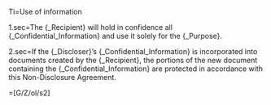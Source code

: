 Ti=Use of information

1.sec=The {_Recipient} will <span class="highlight">hold in confidence</span> all {_Confidential_Information} and use it solely for the {_Purpose}.

2.sec=If the {_Discloser}’s {_Confidential_Information} <span class="highlight">is incorporated into documents</span> created by the {_Recipient}, the portions of the new document containing the {_Confidential_Information} <span class="highlight">are protected</span> in accordance with this Non-Disclosure Agreement.

=[G/Z/ol/s2]
